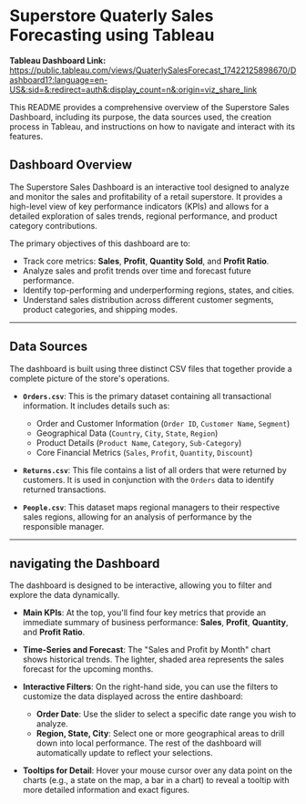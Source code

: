 # Superstore Quaterly Sales Forecasting using Tableau

**Tableau Dashboard Link:** https://public.tableau.com/views/QuaterlySalesForecast_17422125898670/Dashboard1?:language=en-US&:sid=&:redirect=auth&:display_count=n&:origin=viz_share_link

This README provides a comprehensive overview of the Superstore Sales Dashboard, including its purpose, the data sources used, the creation process in Tableau, and instructions on how to navigate and interact with its features.

## Dashboard Overview

The Superstore Sales Dashboard is an interactive tool designed to analyze and monitor the sales and profitability of a retail superstore. It provides a high-level view of key performance indicators (KPIs) and allows for a detailed exploration of sales trends, regional performance, and product category contributions.

The primary objectives of this dashboard are to:
* Track core metrics: **Sales**, **Profit**, **Quantity Sold**, and **Profit Ratio**.
* Analyze sales and profit trends over time and forecast future performance.
* Identify top-performing and underperforming regions, states, and cities.
* Understand sales distribution across different customer segments, product categories, and shipping modes.

---

## Data Sources

The dashboard is built using three distinct CSV files that together provide a complete picture of the store's operations.

* **`Orders.csv`**: This is the primary dataset containing all transactional information. It includes details such as:
    * Order and Customer Information (`Order ID`, `Customer Name`, `Segment`)
    * Geographical Data (`Country`, `City`, `State`, `Region`)
    * Product Details (`Product Name`, `Category`, `Sub-Category`)
    * Core Financial Metrics (`Sales`, `Profit`, `Quantity`, `Discount`)

* **`Returns.csv`**: This file contains a list of all orders that were returned by customers. It is used in conjunction with the `Orders` data to identify returned transactions.

* **`People.csv`**: This dataset maps regional managers to their respective sales regions, allowing for an analysis of performance by the responsible manager.

---

##  navigating the Dashboard

The dashboard is designed to be interactive, allowing you to filter and explore the data dynamically.

* **Main KPIs**: At the top, you'll find four key metrics that provide an immediate summary of business performance: **Sales**, **Profit**, **Quantity**, and **Profit Ratio**.

* **Time-Series and Forecast**: The "Sales and Profit by Month" chart shows historical trends. The lighter, shaded area represents the sales forecast for the upcoming months.

* **Interactive Filters**: On the right-hand side, you can use the filters to customize the data displayed across the entire dashboard:
    * **Order Date**: Use the slider to select a specific date range you wish to analyze.
    * **Region, State, City**: Select one or more geographical areas to drill down into local performance. The rest of the dashboard will automatically update to reflect your selections.

* **Tooltips for Detail**: Hover your mouse cursor over any data point on the charts (e.g., a state on the map, a bar in a chart) to reveal a tooltip with more detailed information and exact figures.
